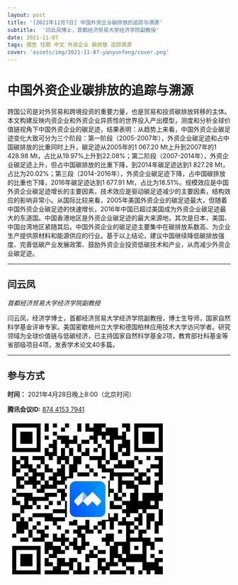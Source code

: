 ```yaml
---
layout: post
title: '[2021年11月7日] 中国外资企业碳排放的追踪与溯源'
subtitle:  '闫云凤博士，首都经济贸易大学经济学院副教授'
date: 2021-11-07
tags: 报告 往期 中文 外资企业 碳排放 追踪溯源
cover: 'assets/img/2021-11-07-yanyunfeng/cover.png'
---
```


# 中国外资企业碳排放的追踪与溯源

跨国公司是对外贸易和跨境投资的重要力量，也是贸易和投资碳排放转移的主体。本文构建反映内资企业和外资企业异质性的世界投入产出模型，测度和分析全球价值链视角下中国外资企业的碳足迹，结果表明：从趋势上来看，中国外资企业碳足迹变化大致可分为三个阶段：第一阶段（2005-2007年），外资企业碳足迹和占中国碳排放的比重同时上升，碳足迹从2005年的1 067.20 Mt上升到2007年的1 428.98 Mt，占比从19.97%上升到22.08%；第二阶段（2007-2014年），外资企业碳足迹上升，但占中国碳排放的比重下降，到2014年碳足迹达到1 827.28 Mt，占比为20.02%；第三段（2014-2016年），外资企业碳足迹下降，占中国碳排放的比重也下降，2016年碳足迹达到1 677.91 Mt，占比为18.51%。规模效应是中国外资企业碳足迹增长的主要因素，技术效应是驱动碳足迹减少的主要因素，结构效应的影响非常小。从国际比较来看，2005年美国外资企业的碳足迹最大，但随着中国外资企业碳足迹的快速增长，2016年中国已超过美国成为外资企业碳足迹最大的东道国。中国香港地区是外资企业碳足迹的最大来源地，其次是日本，美国、中国台湾地区紧随其后。中国外资企业的碳足迹主要集中在碳排放系数高、为企业生产提供原材料和能源供应的行业。基于以上结论，建议中国继续降低碳排放强度、完善低碳产业发展政策、鼓励外资企业投资低碳技术和产业，从而减少外资企业碳足迹。


----------

## 闫云凤

*首都经济贸易大学经济学院副教授*

闫云凤，经济学博士，首都经济贸易大学经济学院副教授，博士生导师，国家自然科学基金评审专家。美国密歇根州立大学和德国柏林应用技术大学访问学者。研究领域为全球价值链与低碳经济，已主持国家自然科学基金2项，教育部社科基金等省部级项目4项，发表学术论文40多篇。

-----------

##  参与方式

 **时间：** 2021年4月28日晚上8:00（北京时间）

 **腾讯会议ID:** [874 4153 7941](https://meeting.tencent.com/s/UIeb8Y3Vky8l)

 ![meeting link](/assets/img/2021-04-28-changdongfeng/link.jpeg)